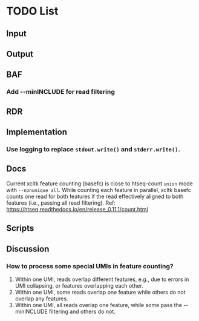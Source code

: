 # TODO List

## Input


## Output


## BAF
### Add --minINCLUDE for read filtering


## RDR


## Implementation
### Use logging to replace `stdout.write()` and `stderr.write()`.


## Docs
Current xcltk feature counting (basefc) is close to htseq-count `union` mode 
with `--nonunique all`.
While counting each feature in parallel, xcltk basefc counts one read for both
features if the read effectively aligned to both features (i.e., passing all
read filtering).
Ref: https://htseq.readthedocs.io/en/release_0.11.1/count.html


## Scripts


## Discussion
### How to process some special UMIs in feature counting?
1. Within one UMI, reads overlap different features, e.g., due to errors in
   UMI collapsing, or features overlapping each other.
2. Within one UMI, some reads overlap one feature while others do not overlap
   any features.
3. Within one UMI, all reads overlap one feature, while some pass the --minINCLUDE 
   filtering and others do not.

